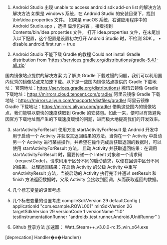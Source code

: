 1. Android Studio 出现 unable to access android sdk add-on list 的解决方法
   解决方法
   如果是 windows 系统，在 Android Studio 的安装目录下，找到 \bin\idea.properties 文件。
   如果是 macOS 系统，右键应用程序中的 Android Studio.app ，选择 显示包内容 ，接着找到 Contents/bin/idea.properties 文件。
   打开 idea.properties 文件，在末尾加入以下配置，这个配置是设置初次打开 Android Studio 时，不检测 SDK 。
   •
   disable.android.first.run = true

2. Android Studio 不能下载 Gradle 的教程 Could not install Gradle distribution from 'https://services.gradle.org/distributions/gradle-5.4.1-all.zip'

国内镜像站点提供的解决方案
为了解决 Gradle 下载过慢的问题，我们可以利用国内优秀的镜像站点来加速下载。以下是一些国内镜像站点提供的 Gradle 下载地址：
官网地址：https://services.gradle.org/distributions/
腾讯云镜像 Gradle 下载地址：https://mirrors.cloud.tencent.com/gradle/
阿里云镜像 Gradle 下载地址：https://mirrors.aliyun.com/macports/distfiles/gradle/
阿里云镜像 Gradle 下载地址：https://mirrors.aliyun.com/gradle/
借助这些国内的镜像站点，我们能够以更快的速度获取到 Gradle 的安装包。如此一来，便可以有效避免因官方下载地址而产生的下载速度缓慢的问题，进而极大地提高我们的开发效率。

3. startActivityForResult 使用方法
   startActivityForResult 是 Android 开发中用于启动一个 Activity 并获取其返回结果的方法。当你在一个 Activity 中启动另一个 Activity 进行某些操作，并希望在操作完成后获取返回的数据时，可以使用 startActivityForResult 方法。
   启动 Activity 并获取返回结果：在调用 startActivityForResult 时，需要传递一个 Intent 对象和一个请求码（requestCode）。请求码用于区分不同的启动请求，以便在回调中区分不同的结果。
   处理返回结果：在启动 Activity 的父级 Activity 中重写 onActivityResult 方法，当被启动的 Activity 执行完毕并通过 setResult 和 finish 方法返回数据时，父级 Activity 会接收到回调，从而获取返回的数据。

4. 几个标志变量的设置考虑

5. 几个标志变量的设置考虑
   compileSdkVersion 29
   defaultConfig {
   applicationId "com.example.RQWL001"
   minSdkVersion 26
   targetSdkVersion 29
   versionCode 1
   versionName "1.0"
   testInstrumentationRunner "androidx.test.runner.AndroidJUnitRunner"
   }

6. Github 登录方法
   加速器： Watt_Steam++\_v3.0.0-rc.15_win_x64.exe

[deprecation] Handler�е�Handler()
